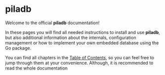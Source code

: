 # piladb

Welcome to the official **piladb** documentation!

In these pages you will find all needed instructions to install and use **piladb**,
but also additional information about the internals, configuration management or
how to implement your own embedded database using the Go package.

You can find all chapters in the [Table of Contents](#SUMMARY.md), so you can feel free to jump
through them at your convenience. Although, it is recommended to read the whole
documentation



